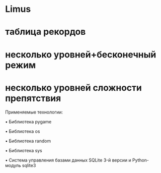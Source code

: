 # Limus
# таблица рекордов
# несколько уровней+бесконечный режим
# несколько уровней сложности препятствия

Применяемые технологии:

• Библиотека pygame

• Библиотека os

• Библиотека random

• Библиотека sys

• Система управления базами данных SQLite 3-й версии и Python-модуль sqlite3
